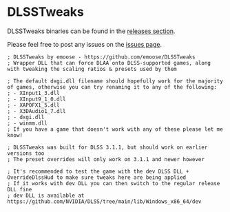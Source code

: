 # DLSSTweaks

DLSSTweaks binaries can be found in the [releases section](https://github.com/emoose/DLSSTweaks/releases).

Please feel free to post any issues on the [issues page](https://github.com/emoose/DLSSTweaks/issues).

```
; DLSSTweaks by emoose - https://github.com/emoose/DLSSTweaks
; Wrapper DLL that can force DLAA onto DLSS-supported games, along with tweaking the scaling ratios & presets used by them

; The default dxgi.dll filename should hopefully work for the majority of games, otherwise you can try renaming it to any of the following:
; - XInput1_3.dll
; - XInput9_1_0.dll
; - XAPOFX1_5.dll
; - X3DAudio1_7.dll
; - dxgi.dll
; - winmm.dll
; If you have a game that doesn't work with any of these please let me know!

; DLSSTweaks was built for DLSS 3.1.1, but should work on earlier versions too
; The preset overrides will only work on 3.1.1 and newer however

; It's recommended to test the game with the dev DLSS DLL + OverrideDlssHud to make sure tweaks here are being applied
; If it works with dev DLL you can then switch to the regular release DLL fine
; dev DLL is available at https://github.com/NVIDIA/DLSS/tree/main/lib/Windows_x86_64/dev
```
